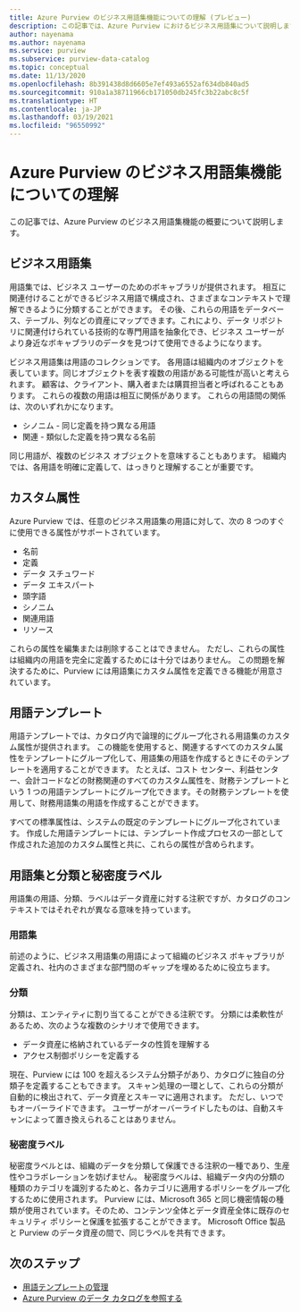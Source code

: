 ```yaml
---
title: Azure Purview のビジネス用語集機能についての理解 (プレビュー)
description: この記事では、Azure Purview におけるビジネス用語集について説明します。
author: nayenama
ms.author: nayenama
ms.service: purview
ms.subservice: purview-data-catalog
ms.topic: conceptual
ms.date: 11/13/2020
ms.openlocfilehash: 8b391438d8d6605e7ef493a6552af634db840ad5
ms.sourcegitcommit: 910a1a38711966cb171050db245fc3b22abc8c5f
ms.translationtype: HT
ms.contentlocale: ja-JP
ms.lasthandoff: 03/19/2021
ms.locfileid: "96550992"
---
```

# <a name="understand-business-glossary-features-in-azure-purview"></a>Azure Purview のビジネス用語集機能についての理解

この記事では、Azure Purview のビジネス用語集機能の概要について説明します。 

## <a name="business-glossary"></a>ビジネス用語集

用語集では、ビジネス ユーザーのためのボキャブラリが提供されます。  相互に関連付けることができるビジネス用語で構成され、さまざまなコンテキストで理解できるように分類することができます。 その後、これらの用語をデータベース、テーブル、列などの資産にマップできます。これにより、データ リポジトリに関連付けられている技術的な専門用語を抽象化でき、ビジネス ユーザーがより身近なボキャブラリのデータを見つけて使用できるようになります。


ビジネス用語集は用語のコレクションです。 各用語は組織内のオブジェクトを表しています。同じオブジェクトを表す複数の用語がある可能性が高いと考えられます。 顧客は、クライアント、購入者または購買担当者と呼ばれることもあります。 これらの複数の用語は相互に関係があります。 これらの用語間の関係は、次のいずれかになります。

- シノニム - 同じ定義を持つ異なる用語
- 関連 - 類似した定義を持つ異なる名前

同じ用語が、複数のビジネス オブジェクトを意味することもあります。 組織内では、各用語を明確に定義して、はっきりと理解することが重要です。

## <a name="custom-attributes"></a>カスタム属性

Azure Purview では、任意のビジネス用語集の用語に対して、次の 8 つのすぐに使用できる属性がサポートされています。
- 名前
- 定義
- データ スチュワード
- データ エキスパート
- 頭字語
- シノニム
- 関連用語
- リソース

これらの属性を編集または削除することはできません。 ただし、これらの属性は組織内の用語を完全に定義するためには十分ではありません。 この問題を解決するために、Purview には用語集にカスタム属性を定義できる機能が用意されています。

## <a name="term-templates"></a>用語テンプレート

用語テンプレートでは、カタログ内で論理的にグループ化される用語集のカスタム属性が提供されます。 この機能を使用すると、関連するすべてのカスタム属性をテンプレートにグループ化して、用語集の用語を作成するときにそのテンプレートを適用することができます。 たとえば、コスト センター、利益センター、会計コードなどの財務関連のすべてのカスタム属性を、財務テンプレートという 1 つの用語テンプレートにグループ化できます。その財務テンプレートを使用して、財務用語集の用語を作成することができます。

すべての標準属性は、システムの既定のテンプレートにグループ化されています。 作成した用語テンプレートには、テンプレート作成プロセスの一部として作成された追加のカスタム属性と共に、これらの属性が含められます。

## <a name="glossary-vs-classification-vs-sensitivity-labels"></a>用語集と分類と秘密度ラベル

用語集の用語、分類、ラベルはデータ資産に対する注釈ですが、カタログのコンテキストではそれぞれが異なる意味を持っています。 

### <a name="glossary"></a>用語集

前述のように、ビジネス用語集の用語によって組織のビジネス ボキャブラリが定義され、社内のさまざまな部門間のギャップを埋めるために役立ちます。

### <a name="classifications"></a>分類

分類は、エンティティに割り当てることができる注釈です。 分類には柔軟性があるため、次のような複数のシナリオで使用できます。

- データ資産に格納されているデータの性質を理解する
- アクセス制御ポリシーを定義する

現在、Purview には 100 を超えるシステム分類子があり、カタログに独自の分類子を定義することもできます。 スキャン処理の一環として、これらの分類が自動的に検出されて、データ資産とスキーマに適用されます。 ただし、いつでもオーバーライドできます。 ユーザーがオーバーライドしたものは、自動スキャンによって置き換えられることはありません。

### <a name="sensitivity-labels"></a>秘密度ラベル

秘密度ラベルとは、組織のデータを分類して保護できる注釈の一種であり、生産性やコラボレーションを妨げません。 秘密度ラベルは、組織データ内の分類の種類のカテゴリを識別するためと、各カテゴリに適用するポリシーをグループ化するために使用されます。 Purview には、Microsoft 365 と同じ機密情報の種類が使用されています。そのため、コンテンツ全体とデータ資産全体に既存のセキュリティ ポリシーと保護を拡張することができます。 Microsoft Office 製品と Purview のデータ資産の間で、同じラベルを共有できます。

## <a name="next-steps"></a>次のステップ

- [用語テンプレートの管理](how-to-manage-term-templates.md)
- [Azure Purview のデータ カタログを参照する](how-to-browse-catalog.md)
